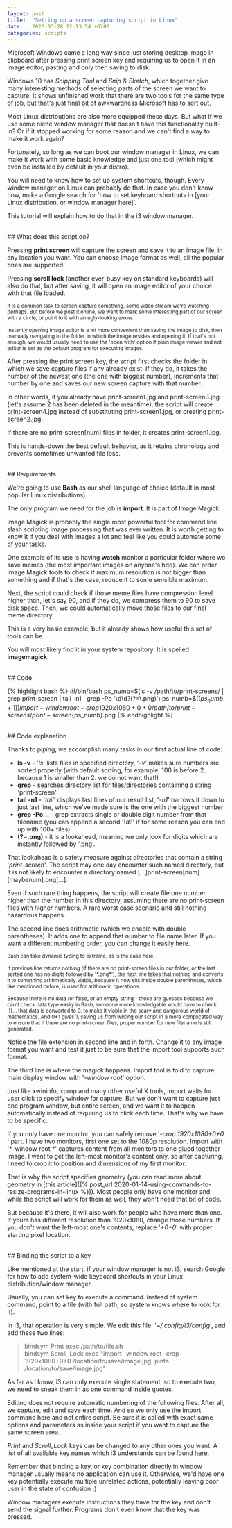 ```yaml
---
layout: post
title:  "Setting up a screen capturing script in Linux"
date:   2020-03-28 12:13:54 +0200
categories: scripts
---
```

Microsoft Windows came a long way since just storing desktop image in clipboard after pressing print screen key and requiring us to open it in an image editor, pasting and only then saving to disk.

Windows 10 has *Snipping Tool* and *Snip & Sketch*, which together give many interesting methods of selecting parts of the screen we want to capture. It shows unfinished work that there are two tools for the same type of job, but that's just final bit of awkwardness Microsoft has to sort out.

Most Linux distributions are also more equipped these days. But what if we use some niche window manager that doesn't have this functionality built-in? Or if it stopped working for some reason and we can't find a way to make it work again?

Fortunately, so long as we can boot our window manager in Linux, we can make it work with some basic knowledge and just one tool (which might even be installed by default in your distro).

You will need to know how to set up system shortcuts, though. Every window manager on Linux can probably do that. In case you don't know how, make a Google search for 'how to set keyboard shortcuts in [your Linux distribution, or window manager here]'.

This tutorial will explain how to do that in the i3 window manager.

<br>
## What does this script do?

Pressing **print screen** will capture the screen and save it to an image file, in any location you want. You can choose image format as well, all the popular ones are supported.

Pressing **scroll lock** (another ever-busy key on standard keyboards) will also do that, but after saving, it will open an image editor of your choice with that file loaded.

<small>
It is a common task to screen capture something, some video stream we're watching perhaps. But before we post it online, we want to mark some interesting part of our screen with a circle, or point to it with an ugly-looking arrow.
<br>
<br>
Instantly opening image editor is a lot more convenient than saving the image to disk, then manually navigating to the folder in which the image resides and opening it. If that's not enough, we would usually need to use the 'open with' option if plain image viewer and not editor is set as the default program for executing images.
</small>

After pressing the print screen key, the script first checks the folder in which we save capture files if any already exist. If they do, it takes the number of the newest one (the one with biggest number), increments that number by one and saves our new screen capture with that number.

In other words, if you already have print-screen1.jpg and print-screen3.jpg (let's assume 2 has been deleted in the meantime), the script will create print-screen4.jpg instead of substituting print-screen1.jpg, or creating print-screen2.jpg.

If there are no print-screen[num] files in folder, it creates print-screen1.jpg.

This is hands-down the best default behavior, as it retains chronology and prevents sometimes unwanted file loss.

<br>
## Requirements

We're going to use **Bash** as our shell language of choice (default in most popular Linux distributions).

The only program we need for the job is **import**. It is part of Image Magick.

Image Magick is probably the single most powerful tool for command line slash scripting image processing that was ever written. It is worth getting to know it if you deal with images a lot and feel like you could automate some of your tasks.

One example of its use is having **watch** monitor a particular folder where we save memes (the most important images on anyone's hdd). We can order Image Magick tools to check if maximum resolution is not bigger than something and if that's the case, reduce it to some sensible maximum.

Next, the script could check if those meme files have compression level higher than, let's say 90, and if they do, we compress them to 90 to save disk space. Then, we could automatically move those files to our final meme directory.

This is a very basic example, but it already shows how useful this set of tools can be.

You will most likely find it in your system repository. It is spelled **imagemagick**.

<br>
## Code

{% highlight bash %}
#!/bin/bash
ps_numb=$(ls -v /path/to/print-screens/ | grep print-screen | tail -n1 | grep -Po '\d\d?(?=\.png)')
ps_numb=$(($ps_numb + 1))
import -window root -crop 1920x1080+0+0 /path/to/print-screens/print-screen${ps_numb}.png
{% endhighlight %}

<br>
## Code explanation

Thanks to piping, we accomplish many tasks in our first actual line of code:
- **ls -v** - '*ls*' lists files in specified directory, '*-v*' makes sure numbers are sorted properly (with default sorting, for example, 100 is before 2... because 1 is smaller than 2. we do not want that!)
- **grep** - searches directory list for files/directories containing a string 'print-screen'
- **tail -n1** - '*tail*' displays last lines of our result list, '*-n1'* narrows it down to just last line, which we've made sure is the one with the biggest number
- **grep -Po...** - grep extracts single or double digit number from that filename (you can append a second '*\d?*' if for some reason you can end up with 100+ files).
- **(?=.png)** - it is a lookahead, meaning we only look for digits which are instantly followed by '.png'.

That lookahead is a safety measure against directories that contain a string '*print-screen*'. The script may one day encounter such named directory, but it is not likely to encounter a directory named [...]print-screen[num][maybenum].png[...].

Even if such rare thing happens, the script will create file one number higher than the number in this directory, assuming there are no print-screen files with higher numbers. A rare worst case scenario and still nothing hazardous happens.

The second line does arithmetic (which we enable with double parentheses). It adds one to append that number to file name later. If you want a different numbering order, you can change it easily here.

<small>
Bash can take dynamic typing to extreme, as is the case here.
<br>
<br>
If previous line returns nothing (if there are no print-screen files in our folder, or the last sorted one has no digits followed by '*.png*'), the next line takes that nothing and converts it to something arithmetically viable, because it now sits inside double parentheses, which like mentioned before, is used for arithmetic operations.
<br>
<br>
Because there is no data (or false, or an empty string - those are guesses because we can't check data type easily in Bash, someone more knowledgable would have to check ;))... that data is converted to 0, to make it viable in the scary and dangerous world of mathematics. And 0+1 gives 1, saving us from writing our script in a more complicated way to ensure that if there are no print-screen files, proper number for new filename is still generated.
</small>

Notice the file extension in second line and in forth. Change it to any image format you want and test it just to be sure that the import tool supports such format.

The third line is where the magick happens. Import tool is told to capture main display window with '*-window root*' option.

Just like xwininfo, xprop and many other useful X tools, import waits for user click to specify window for capture. But we don't want to capture just one program window, but entire screen, and we want it to happen automatically instead of requiring us to click each time. That's why we have to be specific.

If you only have one monitor, you can safely remove '*-crop 1920x1080+0+0* ' part. I have two monitors, first one set to the 1080p resolution. Import with '*-window root *' captures content from all monitors to one glued together image. I want to get the left-most monitor's content only, so after capturing, I need to crop it to position and dimensions of my first monitor.

That is why the script specifies geometry (you can read more about geometry in [this article]({% post_url 2020-01-14-using-commands-to-resize-programs-in-linux %})). Most people only have one monitor and while the script will work for them as well, they won't need that bit of code.

But because it's there, it will also work for people who have more than one. If yours has different resolution than 1920x1080, change those numbers. If you don't want the left-most one's contents, replace '*+0+0*' with proper starting pixel location.

<br>
## Binding the script to a key

Like mentioned at the start, if your window manager is not i3, search Google for how to add system-wide keyboard shortcuts in your Linux distribution/window manager.

Usually, you can set key to execute a command. Instead of system command, point to a file (with full path, so system knows where to look for it).

In i3, that operation is very simple. We edit this file: '*~/.config/i3/config*', and add these two lines:

> bindsym Print exec /path/to/file.sh  
> bindsym Scroll_Lock exec "import -window root -crop 1920x1080+0+0 /location/to/save/image.jpg; pinta /location/to/save/image.jpg"
 
As far as I know, i3 can only execute single statement, so to execute two, we need to sneak them in as one command inside quotes.

Editing does not require automatic numbering of the following files. After all, we capture, edit and save each time. And so we only use the import command here and not entire script. Be sure it is called with exact same options and parameters as inside your script if you want to capture the same screen area.

*Print* and *Scroll_Lock* keys can be changed to any other ones you want. A list of all available key names which i3 understands can be found [here](http://xahlee.info/linux/linux_show_keycode_keysym.html).

Remember that binding a key, or key combination directly in window manager usually means no application can use it. Otherwise, we'd have one key potentially execute multiple unrelated actions, potentially leaving poor user in the state of confusion ;)

Window managers execute instructions they have for the key and don't send the signal further. Programs don't even know that the key was pressed.